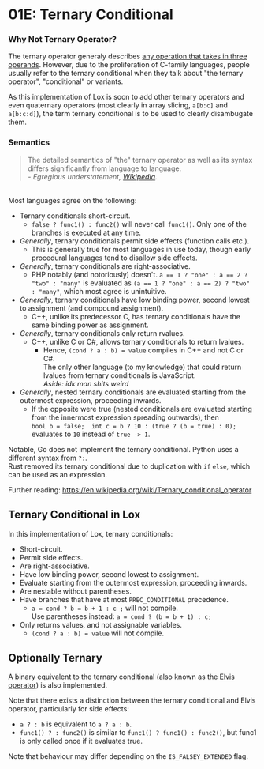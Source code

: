 # 01E: Ternary Conditional

### Why Not Ternary Operator?

The ternary operator generaly describes [any operation that takes in three operands](https://en.wikipedia.org/wiki/Ternary_operation#Computer_science). However, due to the proliferation of C-family languages, people usually refer to the ternary conditional when they talk about "the ternary operator", "conditional" or variants.

As this implementation of Lox is soon to add other ternary operators and even quaternary operators (most clearly in array slicing, `a[b:c]` and `a[b:c:d]`), the term ternary conditional is to be used to clearly disambugate them.

### Semantics

> The detailed semantics of "the" ternary operator as well as its syntax differs significantly from language to language.  
*\- Egregious understatement, [Wikipedia](https://en.wikipedia.org/wiki/Ternary_conditional_operator).*
<br>
Most languages agree on the following:

- Ternary conditionals short-circuit.
  - `false ? func1() : func2()` will never call `func1()`. Only one of the branches is executed at any time.
- *Generally*, ternary conditionals permit side effects (function calls etc.).
  - This is generally true for most languages in use today, though early procedural languages tend to disallow side effects.
- *Generally*, ternary conditionals are right-associative.
  - PHP notably (and notoriously) doesn't. `a == 1 ? "one" : a == 2 ? "two" : "many"` is evaluated as `(a == 1 ? "one" : a == 2) ? "two" : "many"`, which most agree is unintuitive.
- *Generally*, ternary conditionals have low binding power, second lowest to assignment (and compound assignment).
  - C++, unlike its predecessor C, has ternary conditionals have the same binding power as assignment.
- *Generally*, ternary conditionals only return rvalues.
  - C++, unlike C or C#, allows ternary conditionals to return lvalues.
    - Hence, `(cond ? a : b) = value` compiles in C++ and not C or C#.  
    The only other language (to my knowledge) that could return lvalues from ternary conditionals is JavaScript.  
    *Aside: idk man shits weird*
- *Generally*, nested ternary conditionals are evaluated starting from the outermost expression, proceeding inwards.
  - If the opposite were true (nested conditionals are evaluated starting from the innermost expression spreading outwards), then  
  `bool b = false;  int c = b ? 10 : (true ? (b = true) : 0);` evaluates to `10` instead of `true -> 1`.

Notable, Go does not implement the ternary conditional. Python uses a different syntax from `?:`.  
Rust removed its ternary conditional due to duplication with `if` `else`, which can be used as an expression.

Further reading: https://en.wikipedia.org/wiki/Ternary_conditional_operator

## Ternary Conditional in Lox

In this implementation of Lox, ternary conditionals:

- Short-circuit.
- Permit side effects.
- Are right-associative.
- Have low binding power, second lowest to assignment.
- Evaluate starting from the outermost expression, proceeding inwards.
- Are nestable without parentheses.
- Have branches that have at most `PREC_CONDITIONAL` precedence.
  - `a = cond ? b = b + 1 : c ;` will not compile.  
  Use parentheses instead: `a = cond ? (b = b + 1) : c;`
- Only returns values, and not assignable variables.
  - `(cond ? a : b) = value` will not compile.

## Optionally Ternary

A binary equivalent to the ternary conditional (also known as the [Elvis operator](https://en.wikipedia.org/wiki/Elvis_operator)) is also implemented.

Note that there exists a distinction between the ternary conditional and Elvis operator, particularly for side effects:

- `a ? : b` is equivalent to `a ? a : b`.
- `func1() ? : func2()` is similar to `func1() ? func1() : func2()`, but func1 is only called once if it evaluates true.

Note that behaviour may differ depending on the `IS_FALSEY_EXTENDED` flag.